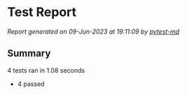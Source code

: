 # Test Report

*Report generated on 09-Jun-2023 at 19:11:09 by [pytest-md]*

[pytest-md]: https://github.com/hackebrot/pytest-md

## Summary

4 tests ran in 1.08 seconds

- 4 passed
